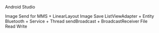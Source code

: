 Android Studio

Image Send for MMS + LinearLayout Image Save
ListViewAdapter + Entity
Bluetooth + Service + Thread
sendBroadcast + BroadcastReceiver
File Read Write